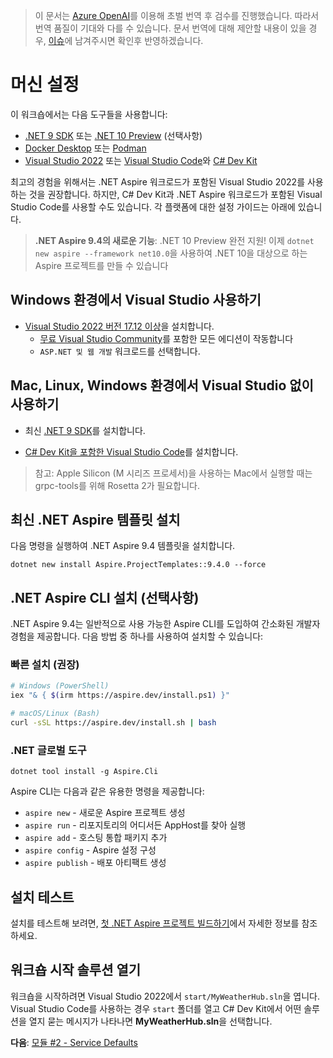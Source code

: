 > 이 문서는 [Azure OpenAI](https://learn.microsoft.com/azure/ai-services/openai/overview)를 이용해 초벌 번역 후 검수를 진행했습니다. 따라서 번역 품질이 기대와 다를 수 있습니다. 문서 번역에 대해 제안할 내용이 있을 경우, [이슈](../../../issue)에 남겨주시면 확인후 반영하겠습니다.

# 머신 설정

이 워크숍에서는 다음 도구들을 사용합니다:

- [.NET 9 SDK](https://get.dot.net/9) 또는 [.NET 10 Preview](https://get.dot.net/10) (선택사항)
- [Docker Desktop](https://docs.docker.com/engine/install/) 또는 [Podman](https://podman.io/getting-started/installation)
- [Visual Studio 2022](https://visualstudio.microsoft.com/vs/) 또는 [Visual Studio Code](https://code.visualstudio.com/)와 [C# Dev Kit](https://code.visualstudio.com/docs/csharp/get-started)

최고의 경험을 위해서는 .NET Aspire 워크로드가 포함된 Visual Studio 2022를 사용하는 것을 권장합니다. 하지만, C# Dev Kit과 .NET Aspire 워크로드가 포함된 Visual Studio Code를 사용할 수도 있습니다. 각 플랫폼에 대한 설정 가이드는 아래에 있습니다.

> **.NET Aspire 9.4의 새로운 기능**: .NET 10 Preview 완전 지원! 이제 `dotnet new aspire --framework net10.0`을 사용하여 .NET 10을 대상으로 하는 Aspire 프로젝트를 만들 수 있습니다

## Windows 환경에서 Visual Studio 사용하기

- [Visual Studio 2022 버전 17.12 이상](https://visualstudio.microsoft.com/vs/)을 설치합니다.
  - [무료 Visual Studio Community](https://visualstudio.microsoft.com/free-developer-offers/)를 포함한 모든 에디션이 작동합니다
  - `ASP.NET 및 웹 개발` 워크로드를 선택합니다.

## Mac, Linux, Windows 환경에서 Visual Studio 없이 사용하기

- 최신 [.NET 9 SDK](https://get.dot.net/9?cid=eshop)를 설치합니다.

- [C# Dev Kit을 포함한 Visual Studio Code](https://code.visualstudio.com/docs/csharp/get-started)를 설치합니다.

> 참고: Apple Silicon (M 시리즈 프로세서)을 사용하는 Mac에서 실행할 때는 grpc-tools를 위해 Rosetta 2가 필요합니다.

## 최신 .NET Aspire 템플릿 설치

다음 명령을 실행하여 .NET Aspire 9.4 템플릿을 설치합니다.

```cli
dotnet new install Aspire.ProjectTemplates::9.4.0 --force
```

## .NET Aspire CLI 설치 (선택사항)

.NET Aspire 9.4는 일반적으로 사용 가능한 Aspire CLI를 도입하여 간소화된 개발자 경험을 제공합니다. 다음 방법 중 하나를 사용하여 설치할 수 있습니다:

### 빠른 설치 (권장)

```bash
# Windows (PowerShell)
iex "& { $(irm https://aspire.dev/install.ps1) }"

# macOS/Linux (Bash)
curl -sSL https://aspire.dev/install.sh | bash
```

### .NET 글로벌 도구

```cli
dotnet tool install -g Aspire.Cli
```

Aspire CLI는 다음과 같은 유용한 명령을 제공합니다:

- `aspire new` - 새로운 Aspire 프로젝트 생성
- `aspire run` - 리포지토리의 어디서든 AppHost를 찾아 실행
- `aspire add` - 호스팅 통합 패키지 추가
- `aspire config` - Aspire 설정 구성
- `aspire publish` - 배포 아티팩트 생성

## 설치 테스트

설치를 테스트해 보려면, [첫 .NET Aspire 프로젝트 빌드하기](https://learn.microsoft.com/dotnet/aspire/get-started/build-your-first-aspire-app)에서 자세한 정보를 참조하세요.

## 워크숍 시작 솔루션 열기

워크숍을 시작하려면 Visual Studio 2022에서 `start/MyWeatherHub.sln`을 엽니다. Visual Studio Code를 사용하는 경우 `start` 폴더를 열고 C# Dev Kit에서 어떤 솔루션을 열지 묻는 메시지가 나타나면 **MyWeatherHub.sln**을 선택합니다.

**다음**: [모듈 #2 - Service Defaults](2-servicedefaults.md)
